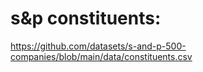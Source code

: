 # s&p constituents:
https://github.com/datasets/s-and-p-500-companies/blob/main/data/constituents.csv